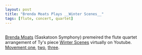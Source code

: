 ```yaml
---
layout: post
title: "Brenda Moats Plays __Winter Scenes__"
tags: [flute, concert, quartet]
---
```


<br>[Brenda Moats](https://www.youtube.com/channel/UCiKCBYgDEipWcemCmlzn0cQ) (Saskatoon Symphony) premeired the flute quartet arrangement of Ty's piece [Winter Scenes](https://www.musicnotes.com/sheetmusic/mtd.asp?ppn=MN0245038) virtually on Youtube.
<br>[Movement one](https://www.youtube.com/watch?v=mofdqOf49NE), [two](https://www.youtube.com/watch?v=0GxHESBiWt8), [three](https://www.youtube.com/watch?v=4UVpBqKagzs).
